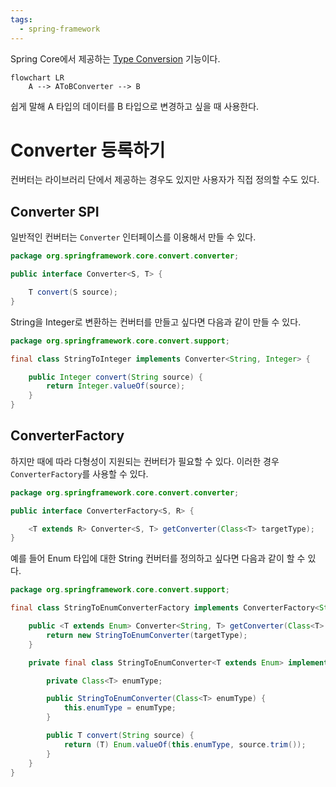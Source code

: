 ```yaml
---
tags:
  - spring-framework
---
```

Spring Core에서 제공하는 [Type Conversion](https://docs.spring.io/spring-framework/reference/core/validation/convert.html) 기능이다. 

```mermaid
flowchart LR
	A --> AToBConverter --> B
```

쉽게 말해 A 타입의 데이터를 B 타입으로 변경하고 싶을 때 사용한다.

# Converter 등록하기

컨버터는 라이브러리 단에서 제공하는 경우도 있지만 사용자가 직접 정의할 수도 있다.
## Converter SPI

일반적인 컨버터는 `Converter` 인터페이스를 이용해서 만들 수 있다.

```java
package org.springframework.core.convert.converter;

public interface Converter<S, T> {

	T convert(S source);
}
```

String을 Integer로 변환하는 컨버터를 만들고 싶다면 다음과 같이 만들 수 있다.

```java
package org.springframework.core.convert.support;

final class StringToInteger implements Converter<String, Integer> {

	public Integer convert(String source) {
		return Integer.valueOf(source);
	}
}
```
## ConverterFactory

하지만 때에 따라 다형성이 지원되는 컨버터가 필요할 수 있다. 이러한 경우 `ConverterFactory`를 사용할 수 있다.

```java
package org.springframework.core.convert.converter;

public interface ConverterFactory<S, R> {

	<T extends R> Converter<S, T> getConverter(Class<T> targetType);
}
```

예를 들어 Enum 타입에 대한 String 컨버터를 정의하고 싶다면 다음과 같이 할 수 있다.

```java
package org.springframework.core.convert.support;

final class StringToEnumConverterFactory implements ConverterFactory<String, Enum> {

	public <T extends Enum> Converter<String, T> getConverter(Class<T> targetType) {
		return new StringToEnumConverter(targetType);
	}

	private final class StringToEnumConverter<T extends Enum> implements Converter<String, T> {

		private Class<T> enumType;

		public StringToEnumConverter(Class<T> enumType) {
			this.enumType = enumType;
		}

		public T convert(String source) {
			return (T) Enum.valueOf(this.enumType, source.trim());
		}
	}
}
```
